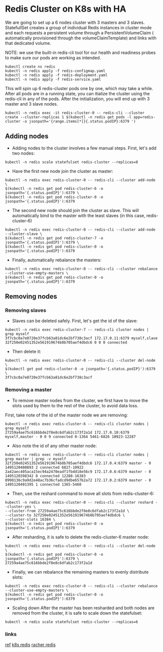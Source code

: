 # Redis Cluster on K8s with HA

We are going to set up a 6 nodes cluster with 3 masters and 3 slaves. StatefullSet creates a group of individual Redis instances in cluster mode and each requests a persistent volume through a PersistentVolumeClaim ( automatically provisioned through the volumeClaimTemplate) and links with that dedicated volume.

NOTE: we use the built-in redis-cli tool for our health and readiness probes to make sure our pods are working as intended.


```
kubectl create ns redis
kubectl -n redis apply -f redis-configmap.yaml
kubectl -n redis apply -f redis-deployment.yaml
kubectl -n redis apply -f redis-service.yaml
```

This will spin up 6 redis-cluster pods one by one, which may take a while. After all pods are in a running state, you can itialize the cluster using the redis-cli in any of the pods. After the initialization, you will end up with 3 master and 3 slave nodes.



```
kubectl -n redis exec -it redis-cluster-0 -- redis-cli --cluster create --cluster-replicas 1 $(kubectl -n redis get pods -l app=redis-cluster -o jsonpath='{range.items[*]}{.status.podIP}:6379 ')
```

## Adding nodes

* Adding nodes to the cluster involves a few manual steps. First, let's add two nodes:
```
kubectl -n redis scale statefulset redis-cluster --replicas=8
```

* Have the first new node join the cluster as master:
```
kubectl -n redis exec redis-cluster-0 -- redis-cli --cluster add-node \
$(kubectl -n redis get pod redis-cluster-6 -o jsonpath='{.status.podIP}'):6379 \
$(kubectl -n redis get pod redis-cluster-0 -o jsonpath='{.status.podIP}'):6379
```

* The second new node should join the cluster as slave. This will automatically bind to the master with the least slaves (in this case, redis-cluster-6)
```
kubectl -n redis exec redis-cluster-0 -- redis-cli --cluster add-node --cluster-slave \
$(kubectl -n redis get pod redis-cluster-7 -o jsonpath='{.status.podIP}'):6379 \
$(kubectl -n redis get pod redis-cluster-0 -o jsonpath='{.status.podIP}'):6379
```

* Finally, automatically rebalance the masters:
```
kubectl -n redis exec redis-cluster-0 -- redis-cli --cluster rebalance --cluster-use-empty-masters \
$(kubectl -n redis get pod redis-cluster-0 -o jsonpath='{.status.podIP}'):6379
```

## Removing nodes

### Removing slaves

* Slaves can be deleted safely. First, let's get the id of the slave:
```
kubectl -n redis exec redis-cluster-7 -- redis-cli cluster nodes | grep myself
3f7cbc0a7e0720e37fcb63a81dc6e2bf738c3acf 172.17.0.11:6379 myself,slave 32f250e02451352e561919674b8b705aef4dbdc6 0 0 0 connected
```

* Then delete it:
```
kubectl -n redis exec redis-cluster-0 -- redis-cli --cluster del-node \
$(kubectl get pod redis-cluster-0 -o jsonpath='{.status.podIP}'):6379 \
3f7cbc0a7e0720e37fcb63a81dc6e2bf738c3acf
```

### Removing a master

* To remove master nodes from the cluster, we first have to move the slots used by them to the rest of the cluster, to avoid data loss.

First, take note of the id of the master node we are removing:
```
kubectl -n redis exec redis-cluster-6 -- redis-cli cluster nodes | grep myself
27259a4ae75c616bbde2f8e8c6dfab2c173f2a1d 172.17.0.10:6379 myself,master - 0 0 9 connected 0-1364 5461-6826 10923-12287
```

* Also note the id of any other master node:
```
kubectl -n redis exec redis-cluster-6 -- redis-cli cluster nodes | grep master | grep -v myself
32f250e02451352e561919674b8b705aef4dbdc6 172.17.0.4:6379 master - 0 1495120400893 2 connected 6827-10922
2a42aec405aca15ec94a2470eadf1fbdd18e56c9 172.17.0.6:6379 master - 0 1495120398342 8 connected 12288-16383
0990136c9a9d2e48ac7b36cfadcd9dbe657b2a72 172.17.0.2:6379 master - 0 1495120401395 1 connected 1365-5460
```

* Then, use the reshard command to move all slots from redis-cluster-6:
```
kubectl -n redis exec redis-cluster-0 -- redis-cli --cluster reshard --cluster-yes \
--cluster-from 27259a4ae75c616bbde2f8e8c6dfab2c173f2a1d \
--cluster-to 32f250e02451352e561919674b8b705aef4dbdc6 \
--cluster-slots 16384 \
$(kubectl -n redis get pod redis-cluster-0 -o jsonpath='{.status.podIP}'):6379
```

* After resharding, it is safe to delete the redis-cluster-6 master node:
```
kubectl -n redis exec redis-cluster-0 -- redis-cli --cluster del-node \
$(kubectl -n redis get pod redis-cluster-0 -o jsonpath='{.status.podIP}'):6379 \
27259a4ae75c616bbde2f8e8c6dfab2c173f2a1d
```

* Finally, we can rebalance the remaining masters to evenly distribute slots:
```
kubectl -n redis exec redis-cluster-0 -- redis-cli --cluster rebalance --cluster-use-empty-masters \
$(kubectl -n redis get pod redis-cluster-0 -o jsonpath='{.status.podIP}'):6379
```

* Scaling down
After the master has been resharded and both nodes are removed from the cluster, it is safe to scale down the statefulset:
```
kubectl -n redis scale statefulset redis-cluster --replicas=6
```

### links

[ref](https://medium.com/zero-to/setup-persistence-redis-cluster-in-kubertenes-7d5b7ffdbd98)
[k8s redis](https://github.com/sanderploegsma/redis-cluster)
[racher redis](https://rancher.com/blog/2019/deploying-redis-cluster/)